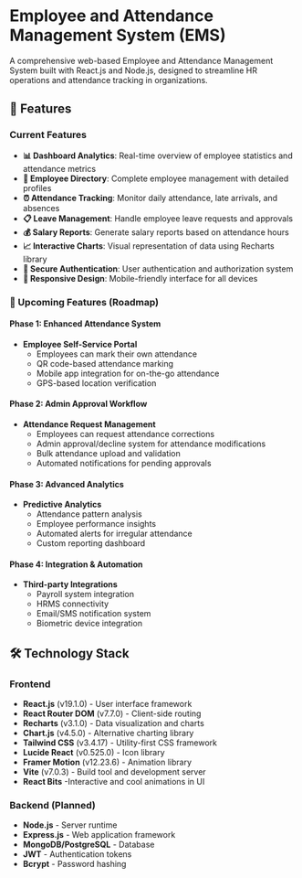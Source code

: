 # Employee and Attendance Management System (EMS)

A comprehensive web-based Employee and Attendance Management System built with React.js and Node.js, designed to streamline HR operations and attendance tracking in organizations.

## 🚀 Features

### Current Features

- **📊 Dashboard Analytics**: Real-time overview of employee statistics and attendance metrics
- **👥 Employee Directory**: Complete employee management with detailed profiles
- **⏰ Attendance Tracking**: Monitor daily attendance, late arrivals, and absences
- **📋 Leave Management**: Handle employee leave requests and approvals
- **💰 Salary Reports**: Generate salary reports based on attendance hours
- **📈 Interactive Charts**: Visual representation of data using Recharts library
- **🔐 Secure Authentication**: User authentication and authorization system
- **📱 Responsive Design**: Mobile-friendly interface for all devices

### 🎯 Upcoming Features (Roadmap)

#### Phase 1: Enhanced Attendance System

- **Employee Self-Service Portal**
  - Employees can mark their own attendance
  - QR code-based attendance marking
  - Mobile app integration for on-the-go attendance
  - GPS-based location verification

#### Phase 2: Admin Approval Workflow

- **Attendance Request Management**
  - Employees can request attendance corrections
  - Admin approval/decline system for attendance modifications
  - Bulk attendance upload and validation
  - Automated notifications for pending approvals

#### Phase 3: Advanced Analytics

- **Predictive Analytics**
  - Attendance pattern analysis
  - Employee performance insights
  - Automated alerts for irregular attendance
  - Custom reporting dashboard

#### Phase 4: Integration & Automation

- **Third-party Integrations**
  - Payroll system integration
  - HRMS connectivity
  - Email/SMS notification system
  - Biometric device integration

## 🛠️ Technology Stack

### Frontend

- **React.js** (v19.1.0) - User interface framework
- **React Router DOM** (v7.7.0) - Client-side routing
- **Recharts** (v3.1.0) - Data visualization and charts
- **Chart.js** (v4.5.0) - Alternative charting library
- **Tailwind CSS** (v3.4.17) - Utility-first CSS framework
- **Lucide React** (v0.525.0) - Icon library
- **Framer Motion** (v12.23.6) - Animation library
- **Vite** (v7.0.3) - Build tool and development server
- **React Bits** -Interactive and cool animations in UI

### Backend (Planned)

- **Node.js** - Server runtime
- **Express.js** - Web application framework
- **MongoDB/PostgreSQL** - Database
- **JWT** - Authentication tokens
- **Bcrypt** - Password hashing
